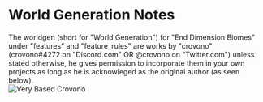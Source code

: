 # World Generation Notes

The worldgen (short for "World Generation") for "End Dimension Biomes" under "features" and "feature_rules" are works by "crovono" (crovono#4272 on "Discord.com" OR @crovono on "Twitter.com") unless stated otherwise, he gives permission to incorporate them in your own projects as long as he is acknowleged as the original author (as seen below).
\
![Very Based Crovono](https://media.discordapp.net/attachments/784455984785260586/846345783644127272/Screenshot_2021-05-24-16-43-26.png?width=810&height=353)
